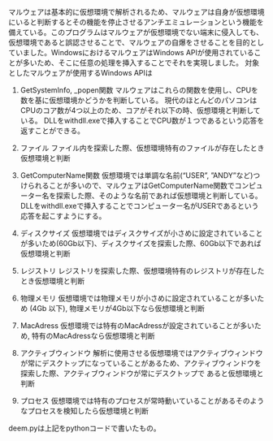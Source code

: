 マルウェアは基本的に仮想環境で解析されるため、マルウェアは自身が仮想環境にいると判断するとその機能を停止させるアンチエミュレーションという機能を備えている。このプログラムはマルウェアが仮想環境でない端末に侵入しても、仮想環境であると誤認させることで、マルウェアの自爆をさせることを目的としていました。WindowsにおけるマルウェアはWindows APIが使用されていることが多いため、そこに任意の処理を挿入することでそれを実現しました。
対象としたマルウェアが使用するWindows APIは
1. GetSystemInfo, _popen関数
   マルウェアはこれらの関数を使用し、CPUを数を基に仮想環境かどうかを判断している。
   現代のほとんどのパソコンはCPUのコア数が4つ以上のため、コアがそれ以下の時、仮想環境と判断している。
   DLLをwithdll.exeで挿入することでCPU数が１つであるという応答を返すことができる。

2. ファイル
   ファイル内を探索した際、仮想環境特有のファイルが存在したとき仮想環境と判断
3. GetComputerName関数
   仮想環境では単調な名前(“USER”, ”ANDY”など)つけられることが多いので、マルウェアはGetComputerName関数でコンピューター名を探索した際、そのような名前であれば仮想環境と判断している。
   DLLをwithdll.exeで挿入することでコンピューター名がUSERであるという応答を起こすようにする。
4. ディスクサイズ
   仮想環境ではディスクサイズが小さめに設定されていることが多いため(60Gb以下)、ディスクサイズを探索した際、60Gb以下であれば仮想環境と判断
5. レジストリ
   レジストリを探索した際、仮想環境特有のレジストリが存在したとき仮想環境と判断
6. 物理メモリ
   仮想環境では物理メモリが小さめに設定されていることが多いため (4Gb 以下), 物理メモリが4Gb以下なら仮想環境と判断 
7. MacAdress
   仮想環境では特有のMacAdressが設定されていることが多いため, 特有のMacAdressなら仮想環境と判断
8. アクティブウィンドウ
   解析に使用させる仮想環境ではアクティブウィンドウが常にデスクトップになっていることがあるため、アクティブウィンドウを探索した際、アクティブウィンドウが常にデスクトップで あると仮想環境と判断
9. プロセス
   仮想環境では特有のプロセスが常時動いていることがあるそのようなプロセスを検知したら仮想環境と判断

deem.pyは上記をpythonコードで書いたもの。
